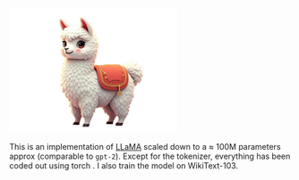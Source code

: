 <p align="left">
  <img src="smollama.png" alt="Smol Llama" width="300">
</p>

This is an implementation of [LLaMA](https://arxiv.org/abs/2302.13971) scaled down to a ≈ 100M parameters approx (comparable to `gpt-2`). Except for the tokenizer, everything has been coded out using torch . I also train the model on WikiText-103. 